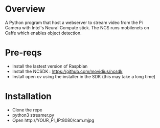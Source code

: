 # Overview
A Python program that host a webserver to stream video from the Pi Camera with Intel's Neural Compute stick. 
The NCS runs mobilenets on Caffe which enables object detection.

# Pre-reqs
* Install the lastest version of Raspbian
* Install the NCSDK : https://github.com/movidius/ncsdk
* Install open cv using the installer in the SDK (this may take a long time)

# Installation
* Clone the repo
* python3 streamer.py
* Open http://YOUR_PI_IP:8080/cam.mjpg
